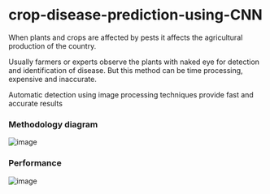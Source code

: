 # crop-disease-prediction-using-CNN

When plants and crops are affected by pests it affects the agricultural production of the country.

Usually farmers or experts observe the plants with naked eye for detection and identification of disease. But this method can be time processing, expensive and inaccurate. 

Automatic detection using image processing techniques provide fast and accurate results

### Methodology diagram

![image](https://user-images.githubusercontent.com/65884897/148332284-ff06fb20-8a0a-4b5f-905c-b46123c06151.png)


### Performance


![image](https://user-images.githubusercontent.com/65884897/148332346-f7e5899b-6ca1-4540-8f3d-78ebbe8826a4.png)

